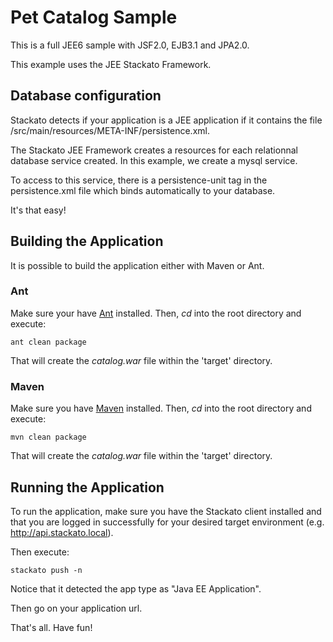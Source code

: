 Pet Catalog Sample
=============

This is a full JEE6 sample with JSF2.0, EJB3.1 and JPA2.0.

This example uses the JEE Stackato Framework.

Database configuration
------------------------

Stackato detects if your application is a JEE application if it contains the file /src/main/resources/META-INF/persistence.xml.

The Stackato JEE Framework creates a resources for each relationnal database service created. In this example, we create a mysql service.

To access to this service, there is a persistence-unit tag in the persistence.xml file which binds automatically to your database. 

It's that easy!

Building the Application
------------------------

It is possible to build the application either with Maven or Ant.

### Ant

Make sure your have [Ant](http://ant.apache.org/ "Ant") installed.
Then, *cd* into the root directory and execute:

	ant clean package
	
That will create the *catalog.war* file within the 'target' directory.

### Maven

Make sure you have [Maven](http://maven.apache.org/ "Maven") installed.
Then, *cd* into the root directory and execute:

	mvn clean package

That will create the *catalog.war* file within the 'target' directory.

Running the Application
-----------------------

To run the application, make sure you have the Stackato client installed and that you are logged in successfully for your desired target environment (e.g. http://api.stackato.local).

Then execute:

	stackato push -n 

Notice that it detected the app type as "Java EE Application".

Then go on your application url.

That's all. Have fun!
